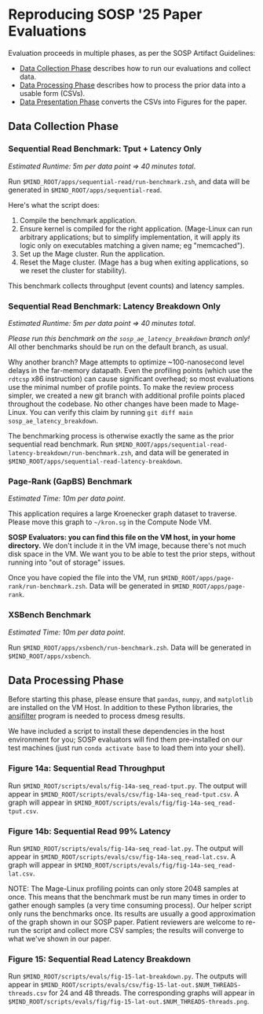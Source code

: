 # Reproducing SOSP '25 Paper Evaluations

Evaluation proceeds in multiple phases, as per the SOSP Artifact Guidelines:

- [Data Collection Phase](#data-collection-phase) describes how to run our
  evaluations and collect data. 
- [Data Processing Phase](#data-processing-phase) describes how to process the
  prior data into a usable form (CSVs). 
- [Data Presentation Phase](#data-presentation-phase) converts the CSVs into
  Figures for the paper. 


## Data Collection Phase

### Sequential Read Benchmark: Tput + Latency Only

*Estimated Runtime: 5m per data point => 40 minutes total*. 

Run `$MIND_ROOT/apps/sequential-read/run-benchmark.zsh`, and data will be
generated in `$MIND_ROOT/apps/sequential-read`. 

Here's what the script does: 

1. Compile the benchmark application. 
2. Ensure kernel is compiled for the right application. 
   (Mage-Linux can run arbitrary applications; but to simplify implementation,
   it will apply its logic only on executables matching a given name; eg
   "memcached"). 
3. Set up the Mage cluster. Run the application. 
4. Reset the Mage cluster. (Mage has a bug when exiting applications, so we
   reset the cluster for stability). 

This benchmark collects throughput (event counts) and latency samples. 

### Sequential Read Benchmark: Latency Breakdown Only

*Estimated Runtime: 5m per data point => 40 minutes total*. 

*Please run this benchmark on the `sosp_ae_latency_breakdown` branch only!*
All other benchmarks should be run on the default branch, as usual. 

Why another branch? 
Mage attempts to optimize ~100-nanosecond level delays in the far-memory
datapath. Even the profiling points (which use the `rdtcsp` x86 instruction)
can cause significant overhead; so most evaluations use the minimal number of
profile points. 
To make the review process simpler, we created a new git branch with
additional profile points placed throughout the codebase. No other changes
have been made to Mage-Linux. You can verify this claim by running
`git diff main sosp_ae_latency_breakdown`. 

The benchmarking process is otherwise exactly the same as the prior sequential
read benchmark. Run
`$MIND_ROOT/apps/sequential-read-latency-breakdown/run-benchmark.zsh`, and
data will be generated in `$MIND_ROOT/apps/sequential-read-latency-breakdown`. 


### Page-Rank (GapBS) Benchmark

*Estimated Time: 10m per data point*. 

This application requires a large Kroenecker graph dataset to traverse. 
Please move this graph to `~/kron.sg` in the Compute Node VM. 

**SOSP Evaluators: you can find this file on the VM host, in your home
directory.** We don't include it in the VM image, because there's not much disk
space in the VM. We want you to be able to test the prior steps, without
running into "out of storage" issues.

Once you have copied the file into the VM, run
`$MIND_ROOT/apps/page-rank/run-benchmark.zsh`.
Data will be generated in `$MIND_ROOT/apps/page-rank`. 

### XSBench Benchmark

*Estimated Time: 10m per data point*. 

Run `$MIND_ROOT/apps/xsbench/run-benchmark.zsh`.
Data will be generated in `$MIND_ROOT/apps/xsbench`. 


## Data Processing Phase

Before starting this phase, please ensure that `pandas`, `numpy`, and
`matplotlib` are installed on the VM Host. In addition to these Python 
libraries, the [ansifilter](https://github.com/andre-simon/ansifilter/blob/master/INSTALL)
program is needed to process dmesg results.

We have included a script to install these dependencies in the host environment
for you; SOSP evaluators will find them pre-installed on our test machines 
(just run `conda activate base` to load them into your shell). 

### Figure 14a: Sequential Read Throughput

Run `$MIND_ROOT/scripts/evals/fig-14a-seq_read-tput.py`. 
The output will appear in `$MIND_ROOT/scripts/evals/csv/fig-14a-seq_read-tput.csv`. 
A graph will appear in `$MIND_ROOT/scripts/evals/fig/fig-14a-seq_read-tput.csv`. 

### Figure 14b: Sequential Read 99% Latency

Run `$MIND_ROOT/scripts/evals/fig-14a-seq_read-lat.py`. 
The output will appear in `$MIND_ROOT/scripts/evals/csv/fig-14a-seq_read-lat.csv`. 
A graph will appear in `$MIND_ROOT/scripts/evals/fig/fig-14a-seq_read-lat.csv`. 

NOTE: The Mage-Linux profiling points can only store 2048 samples at once. 
This means that the benchmark must be run many times in order to gather enough
samples (a very time consuming process). 
Our helper script only runs the benchmarks once. 
Its results are usually a good approximation of the graph shown in our SOSP paper. 
Patient reviewers are welcome to re-run the script and collect more CSV samples; the results
will converge to what we've shown in our paper. 

### Figure 15: Sequential Read Latency Breakdown

Run `$MIND_ROOT/scripts/evals/fig-15-lat-breakdown.py`. 
The outputs will appear in `$MIND_ROOT/scripts/evals/csv/fig-15-lat-out.$NUM_THREADS-threads.csv`
for 24 and 48 threads. 
The corresponding graphs will appear in
`$MIND_ROOT/scripts/evals/fig/fig-15-lat-out.$NUM_THREADS-threads.png`. 

